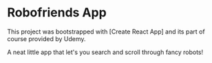 # Robofriends App

This project was bootstrapped with [Create React App] and its part of course provided by Udemy. 

A neat little app that let's you search and scroll through fancy robots!